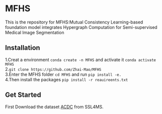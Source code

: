 # MFHS
This is the repository for MFHS:Mutual Consistency Learning-based foundation model integrates Hypergraph Computation for Semi-supervised Medical Image Segmentation
## Installation
1.Creat a environment  `conda create -n MFHS`  and activate it  `conda activate MFHS`  
2.`git clone https://github.com/Zhai-Mao/MFHS`  
3.Enter the MFHS folder `cd MFHS` and run  `pip install -e.`  
4.Then install the packages `pip install -r reauireents.txt`

## Get Started  
First Download the dataset [ACDC](https://github.com/HiLab-git/SSL4MIS/tree/master/data/ACDC) from SSL4MS.  


